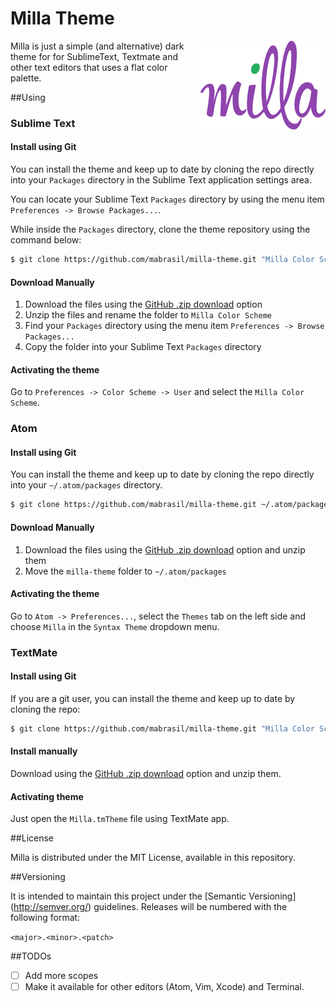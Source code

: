 Milla Theme
====

<img
src="https://raw.githubusercontent.com/mabrasil/milla-theme/master/img/milla-logo.png" align="right">

Milla is just a simple (and alternative) dark theme for for SublimeText, Textmate and other 
text editors that uses a flat color palette.

##Using

### Sublime Text 

#### Install using Git

You can install the theme and keep up to date by cloning the repo directly into your `Packages` directory in the Sublime Text application settings area.

You can locate your Sublime Text `Packages` directory by using the menu item `Preferences -> Browse Packages...`.

While inside the `Packages` directory, clone the theme repository using the command below:

```sh
$ git clone https://github.com/mabrasil/milla-theme.git "Milla Color Scheme"
```

#### Download Manually

1. Download the files using the [GitHub .zip download](https://github.com/mabrasil/milla-theme/archive/master.zip) option
2. Unzip the files and rename the folder to `Milla Color Scheme`
3. Find your `Packages` directory using the menu item  `Preferences -> Browse Packages...`
4. Copy the folder into your Sublime Text `Packages` directory

#### Activating the theme

Go to `Preferences -> Color Scheme -> User` and select the `Milla Color Scheme`.

### Atom

#### Install using Git

You can install the theme and keep up to date by cloning the repo directly into your `~/.atom/packages` directory.

```sh
$ git clone https://github.com/mabrasil/milla-theme.git ~/.atom/packages/milla-theme
```

#### Download Manually

1. Download the files using the [GitHub .zip download](https://github.com/mabrasil/milla-theme/archive/master.zip) option and unzip them
2. Move the `milla-theme` folder to `~/.atom/packages`

#### Activating the theme

Go to `Atom -> Preferences...`, select the `Themes` tab on the left side and choose `Milla` in the `Syntax Theme` dropdown menu.

### TextMate

#### Install using Git

If you are a git user, you can install the theme and keep up to date by cloning the repo:

```sh
$ git clone https://github.com/mabrasil/milla-theme.git "Milla Color Scheme"
```

#### Install manually

Download using the [GitHub .zip download](https://github.com/mabrasil/milla-theme/archive/master.zip) option and unzip them.

#### Activating theme

Just open the `Milla.tmTheme` file using TextMate app.

##License

Milla is distributed under the MIT License, available in this repository.

##Versioning

It is intended to maintain this project under the [Semantic Versioning] (http://semver.org/) guidelines. Releases will be numbered with the following format:

`<major>.<minor>.<patch>`

##TODOs

- [ ] Add more scopes
- [ ] Make it available for other editors (Atom, Vim, Xcode) and Terminal.
